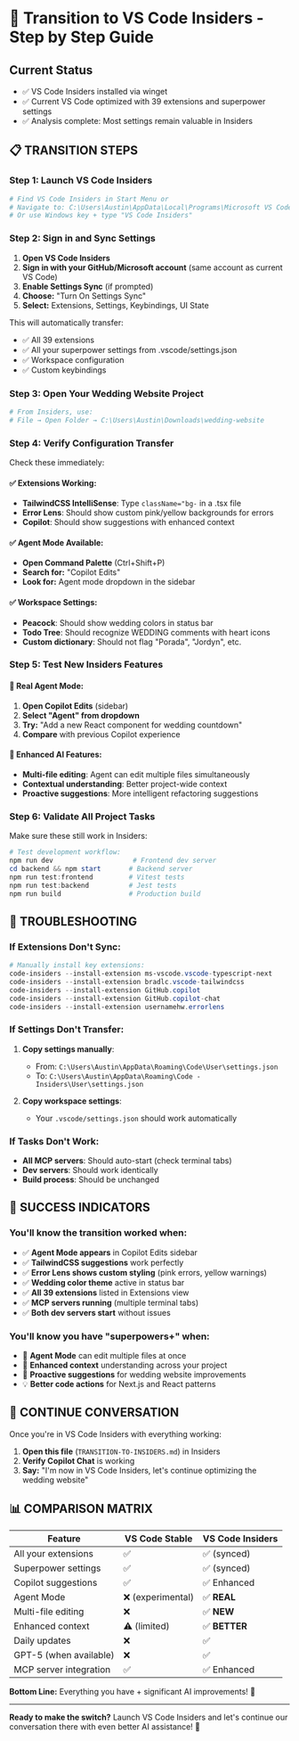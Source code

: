# 🚀 Transition to VS Code Insiders - Step by Step Guide

## Current Status

- ✅ VS Code Insiders installed via winget
- ✅ Current VS Code optimized with 39 extensions and superpower settings
- ✅ Analysis complete: Most settings remain valuable in Insiders

## 📋 TRANSITION STEPS

### Step 1: Launch VS Code Insiders

```powershell
# Find VS Code Insiders in Start Menu or
# Navigate to: C:\Users\Austin\AppData\Local\Programs\Microsoft VS Code Insiders\Code - Insiders.exe
# Or use Windows key + type "VS Code Insiders"
```

### Step 2: Sign in and Sync Settings

1. **Open VS Code Insiders**
2. **Sign in with your GitHub/Microsoft account** (same account as current VS Code)
3. **Enable Settings Sync** (if prompted)
4. **Choose:** "Turn On Settings Sync"
5. **Select:** Extensions, Settings, Keybindings, UI State

This will automatically transfer:

- ✅ All 39 extensions
- ✅ All your superpower settings from .vscode/settings.json
- ✅ Workspace configuration
- ✅ Custom keybindings

### Step 3: Open Your Wedding Website Project

```powershell
# From Insiders, use:
# File → Open Folder → C:\Users\Austin\Downloads\wedding-website
```

### Step 4: Verify Configuration Transfer

Check these immediately:

#### ✅ Extensions Working:

- **TailwindCSS IntelliSense**: Type `className="bg-` in a .tsx file
- **Error Lens**: Should show custom pink/yellow backgrounds for errors
- **Copilot**: Should show suggestions with enhanced context

#### ✅ Agent Mode Available:

- **Open Command Palette** (Ctrl+Shift+P)
- **Search for:** "Copilot Edits"
- **Look for:** Agent mode dropdown in the sidebar

#### ✅ Workspace Settings:

- **Peacock**: Should show wedding colors in status bar
- **Todo Tree**: Should recognize WEDDING comments with heart icons
- **Custom dictionary**: Should not flag "Porada", "Jordyn", etc.

### Step 5: Test New Insiders Features

#### 🤖 Real Agent Mode:

1. **Open Copilot Edits** (sidebar)
2. **Select "Agent" from dropdown**
3. **Try:** "Add a new React component for wedding countdown"
4. **Compare** with previous Copilot experience

#### 🎯 Enhanced AI Features:

- **Multi-file editing**: Agent can edit multiple files simultaneously
- **Contextual understanding**: Better project-wide context
- **Proactive suggestions**: More intelligent refactoring suggestions

### Step 6: Validate All Project Tasks

Make sure these still work in Insiders:

```powershell
# Test development workflow:
npm run dev                    # Frontend dev server
cd backend && npm start       # Backend server
npm run test:frontend         # Vitest tests
npm run test:backend          # Jest tests
npm run build                 # Production build
```

## 🚨 TROUBLESHOOTING

### If Extensions Don't Sync:

```powershell
# Manually install key extensions:
code-insiders --install-extension ms-vscode.vscode-typescript-next
code-insiders --install-extension bradlc.vscode-tailwindcss
code-insiders --install-extension GitHub.copilot
code-insiders --install-extension GitHub.copilot-chat
code-insiders --install-extension usernamehw.errorlens
```

### If Settings Don't Transfer:

1. **Copy settings manually**:
   - From: `C:\Users\Austin\AppData\Roaming\Code\User\settings.json`
   - To: `C:\Users\Austin\AppData\Roaming\Code - Insiders\User\settings.json`

2. **Copy workspace settings**:
   - Your `.vscode/settings.json` should work automatically

### If Tasks Don't Work:

- **All MCP servers**: Should auto-start (check terminal tabs)
- **Dev servers**: Should work identically
- **Build process**: Should be unchanged

## 🎉 SUCCESS INDICATORS

### You'll know the transition worked when:

- ✅ **Agent Mode appears** in Copilot Edits sidebar
- ✅ **TailwindCSS suggestions** work perfectly
- ✅ **Error Lens shows custom styling** (pink errors, yellow warnings)
- ✅ **Wedding color theme** active in status bar
- ✅ **All 39 extensions** listed in Extensions view
- ✅ **MCP servers running** (multiple terminal tabs)
- ✅ **Both dev servers start** without issues

### You'll know you have "superpowers+" when:

- 🤖 **Agent Mode** can edit multiple files at once
- 🎯 **Enhanced context** understanding across your project
- 🚀 **Proactive suggestions** for wedding website improvements
- 💡 **Better code actions** for Next.js and React patterns

## 🔄 CONTINUE CONVERSATION

Once you're in VS Code Insiders with everything working:

1. **Open this file** (`TRANSITION-TO-INSIDERS.md`) in Insiders
2. **Verify Copilot Chat** is working
3. **Say:** "I'm now in VS Code Insiders, let's continue optimizing the wedding website"

## 📊 COMPARISON MATRIX

| Feature                | VS Code Stable    | VS Code Insiders |
| ---------------------- | ----------------- | ---------------- |
| All your extensions    | ✅                | ✅ (synced)      |
| Superpower settings    | ✅                | ✅ (synced)      |
| Copilot suggestions    | ✅                | ✅ Enhanced      |
| Agent Mode             | ❌ (experimental) | ✅ **REAL**      |
| Multi-file editing     | ❌                | ✅ **NEW**       |
| Enhanced context       | ⚠️ (limited)      | ✅ **BETTER**    |
| Daily updates          | ❌                | ✅               |
| GPT-5 (when available) | ❌                | ✅               |
| MCP server integration | ✅                | ✅ Enhanced      |

**Bottom Line:** Everything you have + significant AI improvements! 🚀

---

**Ready to make the switch?** Launch VS Code Insiders and let's continue our conversation there with even better AI assistance! 💪
